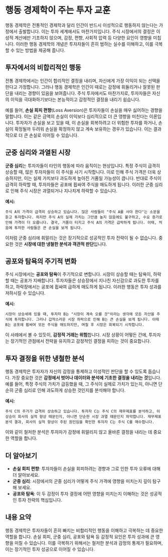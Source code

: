 # 행동 경제학이 주는 투자 교훈

행동 경제학은 전통적인 경제학과 달리 인간이 반드시 이성적으로 행동하지 않는다는 가정에서 출발합니다. 이는 투자 세계에서도 마찬가지입니다. 주식 시장에서의 결정은 이성적 계산에만 기초하지 않으며, 감정, 편향, 사회적 압력 등 다양한 요인이 영향을 미칩니다. 이러한 행동 경제학의 개념은 투자자들이 흔히 범하는 실수를 이해하고, 이를 극복할 수 있는 방법을 제공해 줍니다.

## 투자에서의 비합리적인 행동

전통 경제학에서는 인간이 합리적인 결정을 내리며, 자신에게 가장 이익이 되는 선택을 한다고 가정합니다. 그러나 행동 경제학은 인간이 때로는 감정에 휘둘리거나 잘못된 판단을 내리는 경향이 있음을 보여줍니다. 주식 투자에서도 마찬가지로, 투자자들은 자신의 이익을 극대화하기보다는 본능적이고 감정적인 결정을 내리기 쉽습니다.

예를 들어, **손실 회피 편향**(Loss Aversion)은 투자자들이 손실을 매우 싫어하는 경향을 말합니다. 이는 같은 금액의 손실이 이익보다 심리적으로 더 큰 영향을 미친다는 이론입니다. 투자자가 손실을 보고 있을 때, 이 손실을 회복하려고 더 위험한 투자를 하거나, 손실이 확정될까 두려워 손실을 확정하지 않고 계속 보유하는 경우가 있습니다. 이는 결과적으로 더 큰 손실로 이어질 수 있습니다.

## 군중 심리와 과열된 시장

**군중 심리**는 투자자들이 타인의 행동에 따라 움직이는 현상입니다. 특정 주식이 급격히 상승할 때, 많은 투자자들이 이 주식을 사기 시작합니다. 이로 인해 주식 가격은 더욱 상승하지만, 이는 실제 가치보다 과도하게 높아진 거품일 가능성이 큽니다. 반대로 주식이 급격히 하락할 때, 투자자들은 공포에 휩싸여 주식을 매도하게 됩니다. 이러한 군중 심리로 인해 주식 시장은 과열되거나 지나치게 하락할 수 있습니다.

**예시:**  
```  
주식 A의 가격이 급격히 상승하고 있습니다. 많은 사람들이 "주식 A를 사야 한다"는 소문을 듣고 투자합니다. 하지만 주식 A의 실제 가치는 그만큼 높지 않음에도 불구하고, 수요 증가로 인해 가격이 더 오릅니다. 결국, 거품이 터지고 주식 A의 가격은 급락하게 됩니다. 이때, 처음에 투자한 사람들은 큰 손실을 보게 됩니다.  
```

이처럼 군중 심리에 휘말리는 것은 장기적으로 성공적인 투자 전략이 될 수 없습니다. 중요한 것은 **시장에 대한 냉철한 분석과 객관적 판단**입니다.

## 공포와 탐욕의 주기적 변화

주식 시장에서는 **공포와 탐욕**이 주기적으로 변합니다. 시장이 상승할 때는 탐욕이, 하락할 때는 공포가 지배합니다. 투자자들은 상승장에서 지나친 자신감으로 과도한 투자를 하고, 하락장에서는 공포에 휩싸여 급하게 매도하게 됩니다. 이러한 행동은 투자 성과를 저하시킬 수 있습니다.

**예시:**  
```  
시장이 상승세에 있을 때, 투자자 B는 "시장이 계속 오를 것"이라는 생각에 모든 자산을 주식에 투자합니다. 그러나 갑작스러운 시장 하락으로 인해 B는 큰 손실을 보게 됩니다. 이때 B는 공포에 휩싸여 모든 주식을 매도하지만, 며칠 후 시장은 회복되기 시작합니다.  
```

이 사례에서 볼 수 있듯이, **감정적 거래는 위험**합니다. 시장 상황이 어떻든 간에, 투자자는 장기적인 관점에서 전략을 유지하고 감정적인 결정을 피하는 것이 중요합니다.

## 투자 결정을 위한 냉철한 분석

행동 경제학은 투자자가 자신의 감정을 통제하고 이성적인 판단을 할 수 있도록 돕습니다. 가장 중요한 것은 **감정에서 벗어나 데이터와 분석에 기초한 결정을 내리는 것**입니다. 예를 들어, 특정 주식의 가치가 급등했을 때, 그 주식이 실제로 가치가 있는지, 아니면 단순히 군중 심리로 인해 과도하게 상승한 것인지를 분석해야 합니다.

**예시:**  
```  
주식 C의 주가가 급격히 상승하고 있습니다. 투자자 C는 주식 C의 재무제표를 분석하고, 이 상승이 회사의 실적 향상 때문인지, 아니면 단순한 시장 과열 때문인지 파악합니다. 재무제표 분석 결과, 회사의 실적 향상이 주된 원인임을 확인한 투자자 C는 주식 C를 매수합니다.  
```

이와 같이 철저한 분석은 투자자가 감정에 휘말리지 않고 올바른 결정을 내리는 데 중요한 역할을 합니다.

## 더 알아보기

* **손실 회피 편향**: 투자자들이 손실을 회피하려는 경향과 그로 인한 투자 오류에 대해 더 알아보세요.
* **군중 심리**: 시장에서의 군중 심리가 어떻게 주식 가격에 영향을 미치는지 깊이 탐구해 보세요.
* **공포와 탐욕**: 이 두 감정이 투자 결정에 어떤 영향을 미치는지 이해하는 것은 성공적인 투자 전략의 핵심입니다.

## 내용 요약

행동 경제학은 투자자들이 흔히 빠지는 비합리적인 행동을 이해하고 극복하는 데 중요한 역할을 합니다. 손실 회피, 군중 심리, 공포와 탐욕 등 감정적 요인은 투자 성과에 큰 영향을 미칠 수 있습니다. 이를 극복하기 위해서는 철저한 분석과 감정의 통제가 필요하며, 이는 장기적인 투자 성공으로 이어질 수 있습니다.